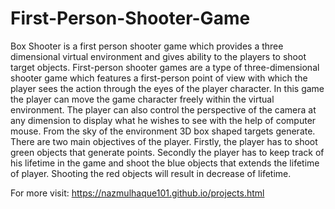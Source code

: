 # First-Person-Shooter-Game

Box Shooter is a first person shooter game which provides a three dimensional virtual environment and gives ability to the players to shoot target objects. First-person shooter games are a type of three-dimensional shooter game which features a first-person point of view with which the player sees the action through the eyes of the player character. In this game the player can move the game character freely within the virtual environment. The player can also control the perspective of the camera at any dimension to display what he wishes to see with the help of computer mouse. From the sky of the environment 3D box shaped targets generate. There are two main objectives of the player. Firstly, the player has to shoot green objects that generate points. Secondly the player has to keep track of his lifetime in the game and shoot the blue objects that extends the lifetime of player. Shooting the red objects will result in decrease of lifetime.

For more visit: https://nazmulhaque101.github.io/projects.html
